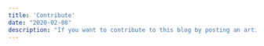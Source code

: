 ```yaml
---
title: 'Contribute'
date: "2020-02-08"
description: "If you want to contribute to this blog by posting an article, please fill in the form"
---
```


